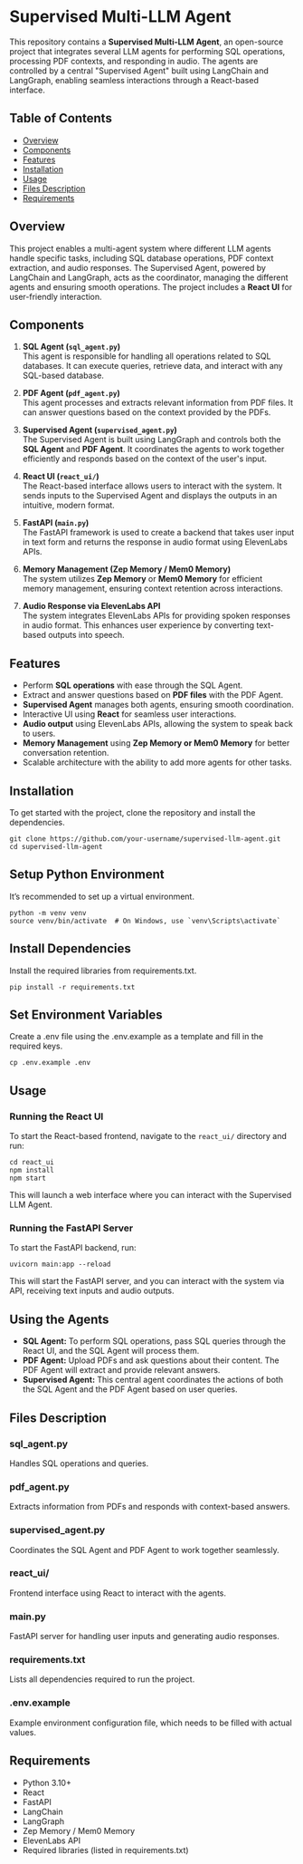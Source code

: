 # Supervised Multi-LLM Agent

This repository contains a **Supervised Multi-LLM Agent**, an open-source project that integrates several LLM agents for performing SQL operations, processing PDF contexts, and responding in audio. The agents are controlled by a central "Supervised Agent" built using LangChain and LangGraph, enabling seamless interactions through a React-based interface.

## Table of Contents

- [Overview](#overview)
- [Components](#components)
- [Features](#features)
- [Installation](#installation)
- [Usage](#usage)
- [Files Description](#files-description)
- [Requirements](#requirements)

## Overview

This project enables a multi-agent system where different LLM agents handle specific tasks, including SQL database operations, PDF context extraction, and audio responses. The Supervised Agent, powered by LangChain and LangGraph, acts as the coordinator, managing the different agents and ensuring smooth operations. The project includes a **React UI** for user-friendly interaction.

## Components

1. **SQL Agent (`sql_agent.py`)**  
   This agent is responsible for handling all operations related to SQL databases. It can execute queries, retrieve data, and interact with any SQL-based database.

2. **PDF Agent (`pdf_agent.py`)**  
   This agent processes and extracts relevant information from PDF files. It can answer questions based on the context provided by the PDFs.

3. **Supervised Agent (`supervised_agent.py`)**  
   The Supervised Agent is built using LangGraph and controls both the **SQL Agent** and **PDF Agent**. It coordinates the agents to work together efficiently and responds based on the context of the user's input.

4. **React UI (`react_ui/`)**  
   The React-based interface allows users to interact with the system. It sends inputs to the Supervised Agent and displays the outputs in an intuitive, modern format.

5. **FastAPI (`main.py`)**  
   The FastAPI framework is used to create a backend that takes user input in text form and returns the response in audio format using ElevenLabs APIs.

6. **Memory Management (Zep Memory / Mem0 Memory)**  
   The system utilizes **Zep Memory** or **Mem0 Memory** for efficient memory management, ensuring context retention across interactions.

7. **Audio Response via ElevenLabs API**  
   The system integrates ElevenLabs APIs for providing spoken responses in audio format. This enhances user experience by converting text-based outputs into speech.

## Features

- Perform **SQL operations** with ease through the SQL Agent.
- Extract and answer questions based on **PDF files** with the PDF Agent.
- **Supervised Agent** manages both agents, ensuring smooth coordination.
- Interactive UI using **React** for seamless user interactions.
- **Audio output** using ElevenLabs APIs, allowing the system to speak back to users.
- **Memory Management** using **Zep Memory or Mem0 Memory** for better conversation retention.
- Scalable architecture with the ability to add more agents for other tasks.

## Installation

To get started with the project, clone the repository and install the dependencies.

```
git clone https://github.com/your-username/supervised-llm-agent.git
cd supervised-llm-agent
```

## Setup Python Environment
It’s recommended to set up a virtual environment.

```
python -m venv venv
source venv/bin/activate  # On Windows, use `venv\Scripts\activate`
```

## Install Dependencies
Install the required libraries from requirements.txt.

```
pip install -r requirements.txt
```

## Set Environment Variables
Create a .env file using the .env.example as a template and fill in the required keys.

```
cp .env.example .env
```

## Usage

### Running the React UI
To start the React-based frontend, navigate to the `react_ui/` directory and run:

```
cd react_ui
npm install
npm start
```

This will launch a web interface where you can interact with the Supervised LLM Agent.

### Running the FastAPI Server
To start the FastAPI backend, run:

```
uvicorn main:app --reload
```

This will start the FastAPI server, and you can interact with the system via API, receiving text inputs and audio outputs.

## Using the Agents

- **SQL Agent:** To perform SQL operations, pass SQL queries through the React UI, and the SQL Agent will process them.
- **PDF Agent:** Upload PDFs and ask questions about their content. The PDF Agent will extract and provide relevant answers.
- **Supervised Agent:** This central agent coordinates the actions of both the SQL Agent and the PDF Agent based on user queries.

## Files Description

### sql_agent.py
Handles SQL operations and queries.

### pdf_agent.py
Extracts information from PDFs and responds with context-based answers.

### supervised_agent.py
Coordinates the SQL Agent and PDF Agent to work together seamlessly.

### react_ui/
Frontend interface using React to interact with the agents.

### main.py
FastAPI server for handling user inputs and generating audio responses.

### requirements.txt
Lists all dependencies required to run the project.

### .env.example
Example environment configuration file, which needs to be filled with actual values.

## Requirements

- Python 3.10+
- React
- FastAPI
- LangChain
- LangGraph
- Zep Memory / Mem0 Memory
- ElevenLabs API
- Required libraries (listed in requirements.txt)
